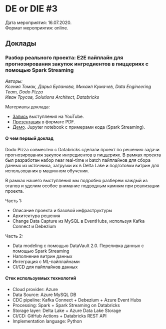 # DE or DIE #3

Дата мероприятия: 16.07.2020.  
Формат мероприятия: online.

## Доклады

### Разбор реального проекта: E2E пайплайн для прогнозирования закупок ингредиентов в пиццериях c помощью Spark Streaming

_Авторы:  
Ксения Томак, Дарья Буланова, Михаил Кумачев, Data Engineering Team, Dodo Pizza  
Иван Трусов, Solutions Architect, Databricks_

Материалы доклада:

- [Запись](https://youtu.be/OQv61WY_f88) выступления на YouTube.
- [Презентация](Dodo%20Pizza%20%26%20Databricks%20-%20Real%20project%20analysis.pdf) в формате PDF.
- [Демо](Spark%20Streaming%20Demo.ipynb). Jupyter notebook с примерами кода (Spark Streaming).

#### О чем первый доклад

Dodo Pizza совместно с Databricks сделали проект по решению задачи прогнозирования закупок ингредиентов в пиццериях. В рамках проекта был разработан набор near real-time и batch пайплайнов для сбора данных из источника, загрузки их в Delta Lake и подготовки витрин для использования в машинном обучении.

В рамках нашего выступления мы подробно разберем каждый из этапов и уделим особое внимание подводным камням при реализации проекта.

Часть 1:

- Описание проекта и базовой инфраструктуры
- Архитектура решения
- Change Data Capture из MySQL в EventHubs, используя Kafka Connect и Debezium

Часть 2:

- Data modeling с помощью DataVault 2.0. Переливка данных с помощью Spark Streaming
- Наполнение витрин данных
- Интеграция с ML-пайплайнами
- CI/CD для пайплайнов данных

#### Стек используемых технологий

- Cloud provider: Azure
- Data Source: Azure MySQL DB
- CDC pipeline: Kafka Connect + Debezium + Azure Event Hubs
- Processing: Spark + Spark Streaming on Databricks
- Storage layer: Delta Lake + Azure Data Lake Storage
- CI/CD: GitHub Actions + Databricks REST API
- Implementation language: Python
